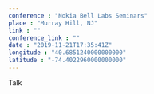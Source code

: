 ```yaml
---
conference : "Nokia Bell Labs Seminars"
place : "Murray Hill, NJ"
link : ""
conference_link : ""
date : "2019-11-21T17:35:41Z"
longitude : "40.6851240000000000"
latitude : "-74.4022960000000000"
---
```


Talk

